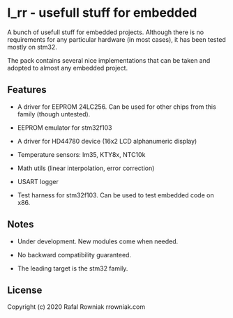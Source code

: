 # l_rr - usefull stuff for embedded
A bunch of usefull stuff for embedded projects. Although there is no requirements for any particular hardware (in most cases), it has been tested mostly on stm32.

The pack contains several nice implementations that can be taken and adopted to almost any embedded project.

## Features

* A driver for EEPROM 24LC256. Can be used for other chips from this family (though untested).

* EEPROM emulator for stm32f103

* A driver for HD44780 device (16x2 LCD alphanumeric display)

* Temperature sensors: lm35, KTY8x, NTC10k

* Math utils (linear interpolation, error correction)

* USART logger

* Test harness for stm32f103. Can be used to test embedded code on x86.

## Notes

* Under development. New modules come when needed.

* No backward compatibility guaranteed.

* The leading target is the stm32 family.

## License

Copyright (c) 2020 Rafal Rowniak rrowniak.com
